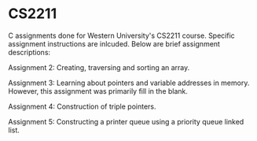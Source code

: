 # CS2211
C assignments done for Western University's CS2211 course. Specific assignment instructions are inlcuded. Below are brief assignment descriptions:

Assignment 2:
Creating, traversing and sorting an array.

Assignment 3:
Learning about pointers and variable addresses in memory. However, this assignment was primarily fill in the blank.

Assignment 4:
Construction of triple pointers.

Assignment 5:
Constructing a printer queue using a priority queue linked list.

